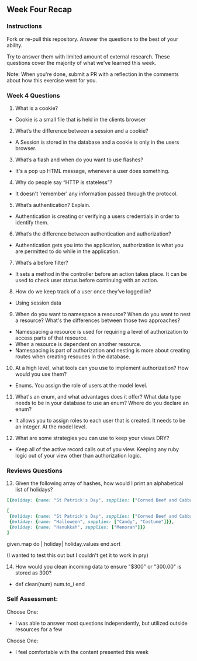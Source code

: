 ## Week Four Recap

### Instructions
Fork or re-pull this repository. Answer the questions to the best of your ability.

Try to answer them with limited amount of external research. These questions cover the majority of what we've learned this week.

Note: When you're done, submit a PR with a reflection in the comments about how this exercise went for you.

### Week 4 Questions

1. What is a cookie?
* Cookie is a small file that is held in the clients browser

2. What’s the difference between a session and a cookie?
* A Session is stored in the database and a cookie is only in the users browser.

3. What’s a flash and when do you want to use flashes?
* It's a pop up HTML message, whenever a user does something.

4. Why do people say “HTTP is stateless”?
* It doesn't 'remember' any information passed through the protocol.

5. What’s authentication? Explain.
* Authentication is creating or verifying a users credentials in order to identify them.

6. What’s the difference between authentication and authorization?
* Authentication gets you into the application, authorization is what you are permitted to do while in the application.

7. What’s a before filter?
*  It sets a method in the controller before an action takes place. It can be used to check user status before continuing with an action.

8. How do we keep track of a user once they’ve logged in?
* Using session data

9. When do you want to namespace a resource? When do you want to nest a resource? What's the differences between those two approaches?
* Namespacing a resource is used for requiring a level of authorization to access parts of that resource.
* When a resource is dependent on another resource.
* Namespacing is part of authorization and nesting is more about creating routes when creating resouces in the database.

10. At a high level, what tools can you use to implement authorization? How would you use them?
* Enums. You assign the role of users at the model level.

11. What's an enum, and what advantages does it offer? What data type needs to be in your database to use an enum? Where do you declare an enum?
* It allows you to assign roles to each user that is created. It needs to be an integer. At the model level.

12. What are some strategies you can use to keep your views DRY?
* Keep all of the active record calls out of you view. Keeping any ruby logic out of your view other than authorization logic.


### Reviews Questions
13. Given the following array of hashes, how would I print an alphabetical list of holidays?
```ruby
[{holiday: {name: "St Patrick's Day", supplies: ["Corned Beef and Cabbage"] }, {holiday: {name: "Halloween", supplies: ["Candy", "Costume"] }, {holiday: {name: "Hanukkah", supplies: ["Menorah"] } ]

[
 {holiday: {name: "St Patrick's Day", supplies: ["Corned Beef and Cabbage"]}},
 {holiday: {name: "Halloween", supplies: ["Candy", "Costume"]}},
 {holiday: {name: "Hanukkah", supplies: ["Menorah"]}}
]
```  
given.map do | holiday|
  holiday.values
  end.sort

  (I wanted to test this out but I couldn't get it to work in pry)


14. How would you clean incoming data to ensure "$300" or "300.00" is stored as 300?
*  def clean(num)
      num.to_i
    end


### Self Assessment:
Choose One:

* I was able to answer most questions independently, but utilized outside resources for a few


Choose One:

* I feel comfortable with the content presented this week
